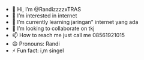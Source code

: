 - 👋 Hi, I’m @RandizzzzxTRAS
- 👀 I’m interested in internet
- 🌱 I’m currently learning jaringan" internet yang ada
- 💞️ I’m looking to collaborate on tkj
- 📫 How to reach me just call me 08561921015
- 😄 Pronouns: Randi
- ⚡ Fun fact: i,m singel

<!---
RandizzzzxTRAS/RandizzzzxTRAS is a ✨ special ✨ repository because its `README.md` (this file) appears on your GitHub profile.
You can click the Preview link to take a look at your changes.
--->
